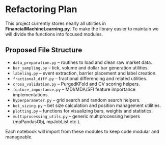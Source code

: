 # Refactoring Plan

This project currently stores nearly all utilities in **FinancialMachineLearning.py**. To make the library easier to maintain we will divide the functions into focused modules.

## Proposed File Structure

- `data_preparation.py` – routines to load and clean raw market data.
- `bar_sampling.py` – tick, volume and dollar bar generation utilities.
- `labeling.py` – event extraction, barrier placement and label creation.
- `fractional_diff.py` – fractional differencing and related utilities.
- `cross_validation.py` – PurgedKFold and CV scoring helpers.
- `feature_importance.py` – MDI/MDA/SFI feature importance implementations.
- `hyperparameter.py` – grid search and random search helpers.
- `bet_sizing.py` – bet size calculation and position management utilities.
- `plotting.py` – functions for visualizing bars, weights and statistics.
- `multiprocessing_utils.py` – generic multiprocessing helpers (mpPandasObj, mpJobList etc.).

Each notebook will import from these modules to keep code modular and manageable.
